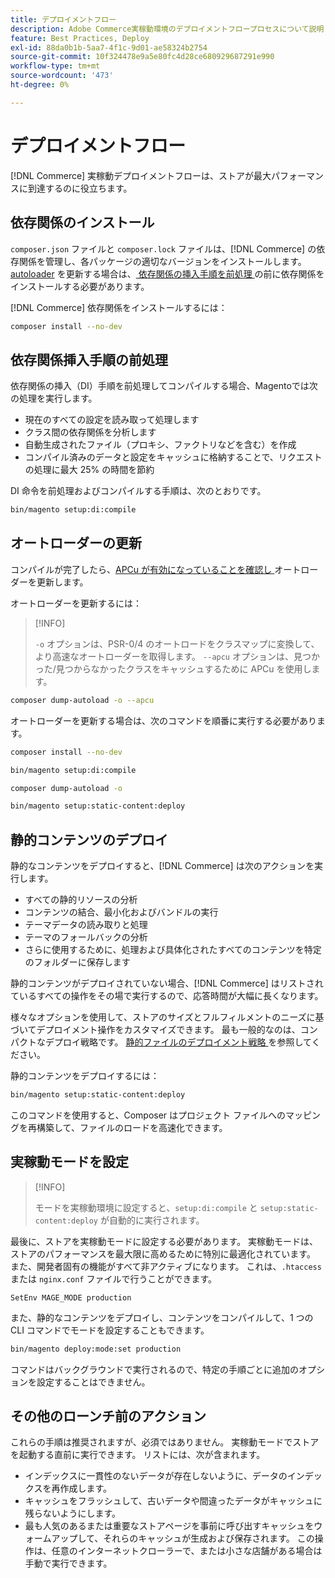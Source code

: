 ```yaml
---
title: デプロイメントフロー
description: Adobe Commerce実稼動環境のデプロイメントフロープロセスについて説明します。 最大限のパフォーマンスと信頼性を実現する手順を確認します。
feature: Best Practices, Deploy
exl-id: 88da0b1b-5aa7-4f1c-9d01-ae58324b2754
source-git-commit: 10f324478e9a5e80fc4d28ce680929687291e990
workflow-type: tm+mt
source-wordcount: '473'
ht-degree: 0%

---
```


# デプロイメントフロー

[!DNL Commerce] 実稼動デプロイメントフローは、ストアが最大パフォーマンスに到達するのに役立ちます。

## 依存関係のインストール

`composer.json` ファイルと `composer.lock` ファイルは、[!DNL Commerce] の依存関係を管理し、各パッケージの適切なバージョンをインストールします。 [autoloader](#preprocess-dependency-injection-instructions) を更新する場合は、[ 依存関係の挿入手順を前処理 ](#update-the-autoloader) の前に依存関係をインストールする必要があります。

[!DNL Commerce] 依存関係をインストールするには：

```bash
composer install --no-dev
```

## 依存関係挿入手順の前処理

依存関係の挿入（DI）手順を前処理してコンパイルする場合、Magentoでは次の処理を実行します。

* 現在のすべての設定を読み取って処理します
* クラス間の依存関係を分析します
* 自動生成されたファイル（プロキシ、ファクトリなどを含む）を作成
* コンパイル済みのデータと設定をキャッシュに格納することで、リクエストの処理に最大 25% の時間を節約

DI 命令を前処理およびコンパイルする手順は、次のとおりです。

```bash
bin/magento setup:di:compile
```

## オートローダーの更新

コンパイルが完了したら、[APCu が有効になっていることを確認し ](../performance/software.md#php-settings) オートローダーを更新します。

オートローダーを更新するには：

>[!INFO]
>
>`-o` オプションは、PSR-0/4 のオートロードをクラスマップに変換して、より高速なオートローダーを取得します。 `--apcu` オプションは、見つかった/見つからなかったクラスをキャッシュするために APCu を使用します。

```bash
composer dump-autoload -o --apcu
```

オートローダーを更新する場合は、次のコマンドを順番に実行する必要があります。

```bash
composer install --no-dev
```

```bash
bin/magento setup:di:compile
```

```bash
composer dump-autoload -o
```

```bash
bin/magento setup:static-content:deploy
```

## 静的コンテンツのデプロイ

静的なコンテンツをデプロイすると、[!DNL Commerce] は次のアクションを実行します。

* すべての静的リソースの分析
* コンテンツの結合、最小化およびバンドルの実行
* テーマデータの読み取りと処理
* テーマのフォールバックの分析
* さらに使用するために、処理および具体化されたすべてのコンテンツを特定のフォルダーに保存します

静的コンテンツがデプロイされていない場合、[!DNL Commerce] はリストされているすべての操作をその場で実行するので、応答時間が大幅に長くなります。

様々なオプションを使用して、ストアのサイズとフルフィルメントのニーズに基づいてデプロイメント操作をカスタマイズできます。 最も一般的なのは、コンパクトなデプロイ戦略です。 [ 静的ファイルのデプロイメント戦略 ](../configuration/cli/static-view-file-strategy.md) を参照してください。

静的コンテンツをデプロイするには：

```bash
bin/magento setup:static-content:deploy
```

このコマンドを使用すると、Composer はプロジェクト ファイルへのマッピングを再構築して、ファイルのロードを高速化できます。

## 実稼動モードを設定

>[!INFO]
>
>モードを実稼動環境に設定すると、`setup:di:compile` と `setup:static-content:deploy` が自動的に実行されます。

最後に、ストアを実稼動モードに設定する必要があります。 実稼動モードは、ストアのパフォーマンスを最大限に高めるために特別に最適化されています。 また、開発者固有の機能がすべて非アクティブになります。 これは、`.htaccess` または `nginx.conf` ファイルで行うことができます。

`SetEnv MAGE_MODE production`

また、静的なコンテンツをデプロイし、コンテンツをコンパイルして、1 つの CLI コマンドでモードを設定することもできます。

```bash
bin/magento deploy:mode:set production
```

コマンドはバックグラウンドで実行されるので、特定の手順ごとに追加のオプションを設定することはできません。

## その他のローンチ前のアクション

これらの手順は推奨されますが、必須ではありません。 実稼動モードでストアを起動する直前に実行できます。 リストには、次が含まれます。

* インデックスに一貫性のないデータが存在しないように、データのインデックスを再作成します。
* キャッシュをフラッシュして、古いデータや間違ったデータがキャッシュに残らないようにします。
* 最も人気のあるまたは重要なストアページを事前に呼び出すキャッシュをウォームアップして、それらのキャッシュが生成および保存されます。 この操作は、任意のインターネットクローラーで、または小さな店舗がある場合は手動で実行できます。
